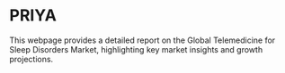 # PRIYA
This webpage provides a detailed report on the Global Telemedicine for Sleep Disorders Market, highlighting key market insights and growth projections. 

